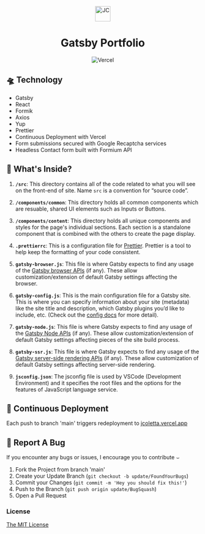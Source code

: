 <p align="center">
  <img alt="JC" src="src/assets/icons/favicon.ico" width="40" />
</p>

<h1 align="center">
 Gatsby Portfolio
</h1>

<div align="center">

 ![Vercel](https://img.shields.io/static/v1?label=Deployed_With&message=Vercel&color=brightgreen)

</div>

## 🛸 Technology

- Gatsby
- React
- Formik
- Axios
- Yup
- Prettier
- Continuous Deployment with <a href="https://vercel.com/" rel="noopener noreferral" style="text-decoration: none;">Vercel</a>
- Form submissions secured with Google Recaptcha services
- Headless Contact form built with <a href="https://formium.io" rel="noopener noreferral" style="text-decoration: none;">Formium</a> API

## 🥸 What's Inside?

1.  **`/src`**: This directory contains all of the code related to what you will see on the front-end of site. Name `src` is a convention for “source code”.

2. **`/components/common`**: This directory holds all common components which are resuable, shared UI elements such as Inputs or Buttons.

3. **`/components/content`**: This directory holds all unique components and styles for the page's individual sections. Each section is a standalone component that is combined with the others to create the page display.

4.  **`.prettierrc`**: This is a configuration file for [Prettier](https://prettier.io/). Prettier is a tool to help keep the formatting of your code consistent.

5.  **`gatsby-browser.js`**: This file is where Gatsby expects to find any usage of the [Gatsby browser APIs](https://www.gatsbyjs.com/docs/reference/config-files/gatsby-browser/) (if any). These allow customization/extension of default Gatsby settings affecting the browser.

4.  **`gatsby-config.js`**: This is the main configuration file for a Gatsby site. This is where you can specify information about your site (metadata) like the site title and description, which Gatsby plugins you’d like to include, etc. (Check out the [config docs](https://www.gatsbyjs.com/docs/reference/config-files/gatsby-config/) for more detail).

5.  **`gatsby-node.js`**: This file is where Gatsby expects to find any usage of the [Gatsby Node APIs](https://www.gatsbyjs.com/docs/reference/config-files/gatsby-node/) (if any). These allow customization/extension of default Gatsby settings affecting pieces of the site build process.
6.  **`gatsby-ssr.js`**: This file is where Gatsby expects to find any usage of the [Gatsby server-side rendering APIs](https://www.gatsbyjs.com/docs/reference/config-files/gatsby-ssr/) (if any). These allow customization of default Gatsby settings affecting server-side rendering.

7. **`jsconfig.json`**: The jsconfig file is used by VSCode (Development Environment) and it specifies the root files and the options for the features of JavaScript language service.

## 🚀 Continuous Deployment

Each push to branch 'main' triggers redeployment to [jcoletta.vercel.app](https://jcoletta.vercel.app)


## 🐛 Report A Bug

If you encounter any bugs or issues, I encourage you to contribute &smile;

1. Fork the Project from branch 'main'
2. Create your Update Branch (`git checkout -b update/FoundYourBugs`)
3. Commit your Changes (`git commit -m 'Hey you should fix this!'`)
4. Push to the Branch (`git push origin update/BugSquash`)
5. Open a Pull Request

### License

[The MIT License](https://www.mit.edu/~amini/LICENSE.md)
